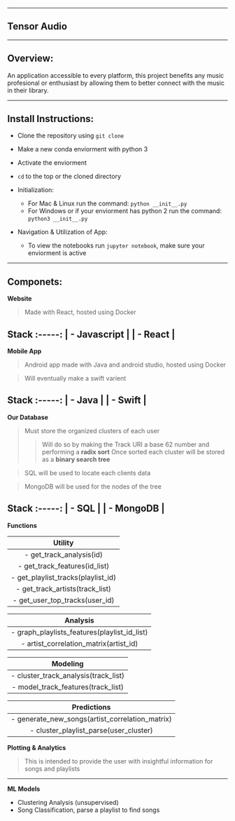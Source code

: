 ----------------------------------------------------------------------
Tensor Audio
----------------------------------------------------------------------

-----------------------------------
Overview:
-----------------------------------
An application accessible to every platform, this project benefits any music profesional or enthusiast by allowing them to better connect with the music in their library.   

-----------------------------------
Install Instructions:
-----------------------------------
- Clone the repository using ```git clone```
- Make a new conda enviorment with python 3
- Activate the enviorment
- ```cd``` to the top or the cloned directory

- Initialization:
   - For Mac & Linux run the command: ```python __init__.py```
   - For Windows or if your enviorment has python 2 run the command: ```python3 __init__.py```

- Navigation & Utilization of App:
   - To view the notebooks run ```jupyter notebook```, make sure your enviorment is active

-----------------------------------
Componets:
-----------------------------------
**Website**
> Made with React, hosted using Docker

   Stack
  :-----:
| - Javascript  |
| - React       |
  -------

**Mobile App**
> Android app made with Java and android studio, hosted using Docker

> Will eventually make a swift varient

   Stack
  :-----:
| - Java   |
| - Swift  |
  -------
  
**Our Database**  
> Must store the organized clusters of each user
>> Will do so by making the Track URI a base 62 number and performing a **radix sort**
>> Once sorted each cluster will be stored as a **binary search tree** 

> SQL will be used to locate each clients data 

> MongoDB will be used for the nodes of the tree

   Stack
  :-----:
| - SQL     |
| - MongoDB |
  -------
  
**Functions**

|              Utility                 |
|        :------------------:          |
|  - get_track_analysis(id)            |
|  - get_track_features(id_list)       |
|  - get_playlist_tracks(playlist_id)  |
|  - get_track_artists(track_list)     |
|  - get_user_top_tracks(user_id)      |

|              Analysis                               |
|              :------:                               |
|  - graph_playlists_features(playlist_id_list)       |
|  - artist_correlation_matrix(artist_id)             |

|              Modeling                    |
|              :------:                    |
|  - cluster_track_analysis(track_list)    |
|  - model_track_features(track_list)      |

|             Predictions                             |
|              :------:                               |
|  - generate_new_songs(artist_correlation_matrix)    |
|  - cluster_playlist_parse(user_cluster)             |

              
              
**Plotting & Analytics**
> This is intended to provide the user with insightful information for songs and playlists


   -------
**ML Models**

- Clustering Analysis (unsupervised)
- Song Classification, parse a playlist to find songs 


